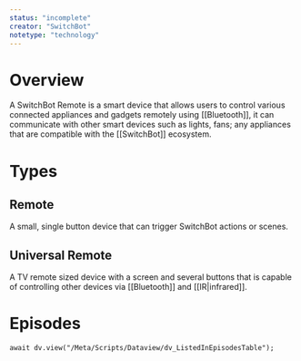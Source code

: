 ```yaml
---
status: "incomplete"
creator: "SwitchBot"
notetype: "technology"
---
```

# Overview
A SwitchBot Remote is a smart device that allows users to control various connected appliances and gadgets remotely using [[Bluetooth]], it can communicate with other smart devices such as lights, fans; any appliances that are compatible with the [[SwitchBot]] ecosystem.

# Types
## Remote
A small, single button device that can trigger SwitchBot actions or scenes.

## Universal Remote
A TV remote sized device with a screen and several buttons that is capable of controlling other devices via [[Bluetooth]] and [[IR|infrared]].

# Episodes
```dataviewjs
await dv.view("/Meta/Scripts/Dataview/dv_ListedInEpisodesTable");
```
